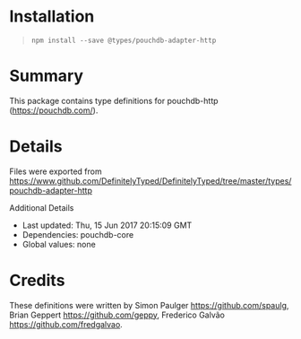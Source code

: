 # Installation
> `npm install --save @types/pouchdb-adapter-http`

# Summary
This package contains type definitions for pouchdb-http (https://pouchdb.com/).

# Details
Files were exported from https://www.github.com/DefinitelyTyped/DefinitelyTyped/tree/master/types/pouchdb-adapter-http

Additional Details
 * Last updated: Thu, 15 Jun 2017 20:15:09 GMT
 * Dependencies: pouchdb-core
 * Global values: none

# Credits
These definitions were written by Simon Paulger <https://github.com/spaulg>, Brian Geppert <https://github.com/geppy>, Frederico Galvão <https://github.com/fredgalvao>.
